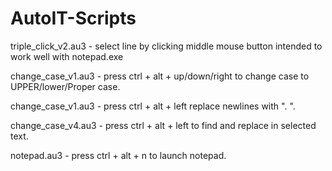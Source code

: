 # AutoIT-Scripts

triple_click_v2.au3 - select line by clicking middle mouse button intended to work well with notepad.exe 

change_case_v1.au3 - press ctrl + alt + up/down/right to change case to UPPER/lower/Proper case.

change_case_v1.au3 - press ctrl + alt + left replace newlines with ". ".

change_case_v4.au3 - press ctrl + alt + left to find and replace in selected text.

notepad.au3 - press ctrl + alt + n to launch notepad.


